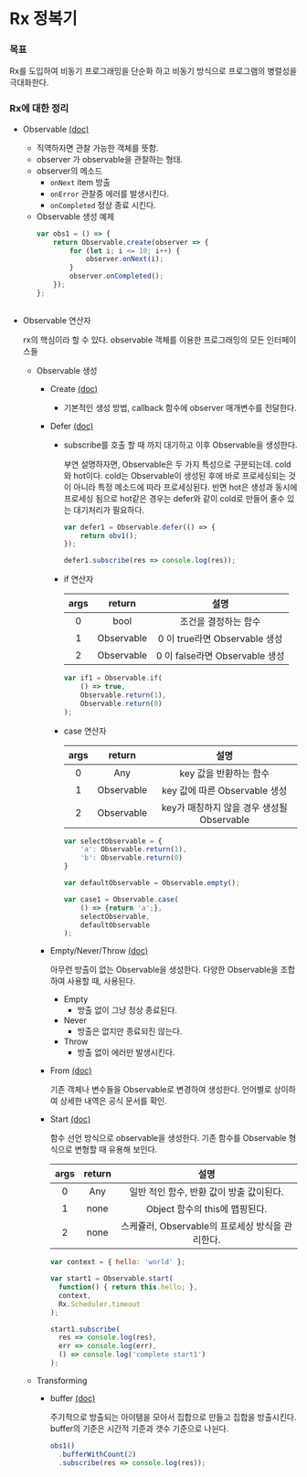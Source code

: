# Rx 정복기

### 목표 ###
Rx를 도입하여 비동기 프로그래밍을 단순화 하고 비동기 방식으로 프로그램의 병렬성을 극대화한다.

### Rx에 대한 정리 ###

* Observable [(doc)](http://reactivex.io/documentation/observable.html)
    * 직역하자면 관찰 가능한 객체를 뜻함.
    * observer 가 observable을 관찰하는 형태.
    * observer의 메소드
        * `onNext`
            item 방출
        * `onError`
            관찰중 에러를 발생시킨다.
        * `onCompleted`
            정상 종료 시킨다.
    * Observable 생성 예제
        ```javascript
        var obs1 = () => {
            return Observable.create(observer => {
                for (let i; i <= 10; i++) {
                    observer.onNext(i);
                }
                observer.onCompleted();
            });
        };
            
        ```

* Observable 연산자

    rx의 핵심이라 할 수 있다. 
    observable 객체를 이용한 프로그래밍의 모든 인터페이스들

    * Observable 생성
        * Create [(doc)](http://reactivex.io/documentation/operators/create.html)
            * 기본적인 생성 방법, callback 함수에 observer 매개변수를 전달한다.
        * Defer [(doc)](http://reactivex.io/documentation/operators/defer.html)
            * subscribe를 호출 할 때 까지 대기하고 이후 Observable을 생성한다.

                부연 설명하자면, Observable은 두 가지 특성으로 구분되는데.
                cold와 hot이다. cold는 Observable이 생성된 후에 바로 프로세싱되는
                것이 아니라 특정 메소드에 따라 프로세싱된다. 반면 hot은 생성과 동시에
                프로세싱 됨으로 hot같은 경우는 defer와 같이 cold로 만들어 줄수 있는
                대기처리가 필요하다.

                ```javascript
                var defer1 = Observable.defer(() => {
                    return obv1();
                });

                defer1.subscribe(res => console.log(res));

                ```
            * if 연산자

                 args|return|설명
                :-:|:-:|:-:
                 0|bool|조건을 결정하는 함수 
                 1|Observable|0 이 true라면 Observable 생성
                 2|Observable|0 이 false라면 Observable 생성

                ```javascript
                var if1 = Observable.if(
                    () => true,
                    Observable.return(1),
                    Observable.return(0)
                );
                
                ```
            * case 연산자

                 args|return|설명
                :-:|:-:|:-:
                 0|Any|key 값을 반환하는 함수
                 1|Observable|key 값에 따른 Observable 생성 
                 2|Observable|key가 매칭하지 않을 경우 생성될 Observable
                
                ```javascript
                var selectObservable = {
                    'a': Observable.return(1),
                    'b': Observable.return(0)
                }

                var defaultObservable = Observable.empty();

                var case1 = Observable.case(
                    () => {return 'a';},
                    selectObservable,
                    defaultObservable
                );
                
                ```
        * Empty/Never/Throw [(doc)](http://reactivex.io/documentation/operators/empty-never-throw.html)
            
            아무런 방출이 없는 Observable을 생성한다.
            다양한 Observable을 조합하여 사용할 때, 사용된다.

            * Empty
                * 방출 없이 그냥 정상 종료된다.
            * Never
                * 방출은 없지만 종료되진 않는다.
            * Throw
                * 방출 없이 에러만 발생시킨다.

        * From [(doc)](http://reactivex.io/documentation/operators/from.html)
            
           기존 객체나 변수들을 Observable로 변경하여 생성한다.
           언어별로 상이하여 상세한 내역은 공식 문서를 확인.

        * Start [(doc)](http://reactivex.io/documentation/operators/start.html)

            함수 선언 방식으로 observable을 생성한다.
            기존 함수를 Observable 형식으로 변형할 때 유용해 보인다.

            args|return|설명
            :-:|:-:|:-:
            0|Any|일반 적인 함수, 반환 값이 방출 값이된다. 
            1|none|Object 함수의 this에 맵핑된다.
            2|none|스케쥴러, Observable의 프로세싱 방식을 관리한다. 

            ```javascript
            var context = { hello: 'world' };

            var start1 = Observable.start(
              function() { return this.hello; },
              context,
              Rx.Scheduler.timeout
            );

            start1.subscribe(
              res => console.log(res),
              err => console.log(err),
              () => console.log('complete start1')
            );
            ```
    * Transforming  
       * buffer [(doc)](http://reactivex.io/documentation/operators/buffer.html) 
        
           주기적으로 방출되는 아이템을 모아서 집합으로 만들고 집합을 방출시킨다.
           buffer의 기준은 시간적 기준과 갯수 기준으로 나뉜다.

           ```javascript
           obs1()
             .bufferWithCount(2)
             .subscribe(res => console.log(res));
           
           ```
        

        
